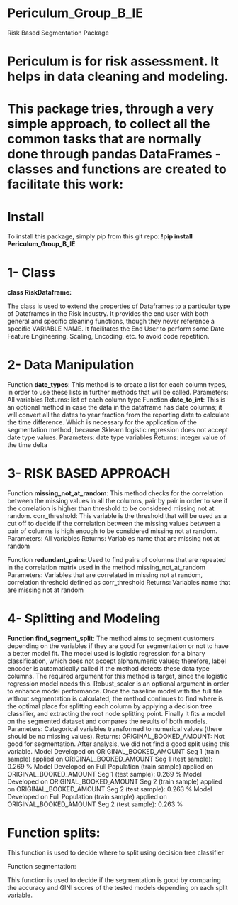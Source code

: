 # Periculum_Group_B_IE
 Risk Based Segmentation Package

# Periculum is for risk assessment. It helps in data cleaning and modeling.

# This package tries, through a very simple approach, to collect all the common tasks that are normally done through pandas DataFrames - classes and functions are created to facilitate this work:

# Install
To install this package, simply pip from this git repo:
**!pip install Periculum_Group_B_IE**

# 1-	Class
**class RiskDataframe:**

The class is used to extend the properties of Dataframes to a particular type of Dataframes in the Risk Industry. It provides the end user with both general and specific cleaning functions, though they never reference a specific VARIABLE NAME. It facilitates the End User to perform some Date Feature Engineering, Scaling, Encoding, etc. to avoid code repetition.

# 2-	Data Manipulation

Function **date_types**:
This method is to create a list for each column types, in order to use these lists in further methods that will be called.
Parameters: All variables
Returns: list of each column type 
Function **date_to_int**:
This is an optional method in case the data in the dataframe has date columns; it will convert all the dates to year fraction from the reporting date to calculate the time difference. Which is necessary for the application of the segmentation method, because Sklearn logistic regression does not accept date type values. 
Parameters: date type variables
Returns: integer value of the time delta

# 3-	 RISK BASED APPROACH
Function **missing_not_at_random**:
This method checks for the correlation between the missing values in all the columns, pair by pair in order to see if the correlation is higher than threshold to be considered missing not at random.
corr_threshold: This variable is the threshold that will be used as a cut off to decide if the correlation between the missing values between a pair of columns is high enough to be considered missing        not at random.
Parameters: All variables
Returns: Variables name that are missing not at random

Function **redundant_pairs**:
Used to find pairs of columns that are repeated in the correlation matrix used in the method missing_not_at_random
Parameters: Variables that are correlated in missing not at random, correlation threshold defined as corr_threshold
Returns: Variables name that are missing not at random

# 4-	Splitting and Modeling
**Function find_segment_split**:
The method aims to segment customers depending on the variables if they are good for segmentation or not to have a better model fit.
The model used is logistic regression for a binary classification, which does not accept alphanumeric values; therefore, label encoder is automatically called if the method detects these data type columns. 
The required argument for this method is target, since the logistic regression model needs this. Robust_scaler is an optional argument in order to enhance model performance. Once the baseline model with the full file without segmentation is calculated, the method continues to find where is the optimal place for splitting each column by applying a decision tree classifier, and extracting the root node splitting point. Finally it fits a model on the segmented dataset and compares the results of both models.
Parameters: Categorical variables transformed to numerical values (there should be no missing values).
Returns: 
ORIGINAL_BOOKED_AMOUNT: Not good for segmentation. After analysis, we did not find a good split using this variable.
Model Developed on ORIGINAL_BOOKED_AMOUNT Seg 1 (train sample) applied on ORIGINAL_BOOKED_AMOUNT Seg 1 (test sample): 0.269 %
Model Developed on Full Population (train sample) applied on ORIGINAL_BOOKED_AMOUNT Seg 1 (test sample): 0.269 %
Model Developed on ORIGINAL_BOOKED_AMOUNT Seg 2 (train sample) applied on ORIGINAL_BOOKED_AMOUNT Seg 2 (test sample): 0.263 %
Model Developed on Full Population (train sample) applied on ORIGINAL_BOOKED_AMOUNT Seg 2 (test sample): 0.263 %

# Function splits:
This function is used to decide where to split using decision tree classifier  

Function segmentation:

This function is used to decide if the segmentation is good by comparing the accuracy and GINI scores of the tested models depending on each split variable.
